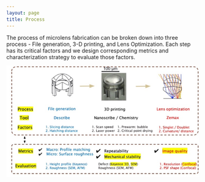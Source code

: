 ```yaml
---
layout: page
title: Process
---
```

The process of microlens fabrication can be broken down into three process - File generation, 3-D printing, and Lens Optimization. Each step has its critical factors and we design corresponding metrics and characterization strategy to evaluate those factors.

![](/assets/img/metrics.jpg) 
